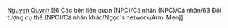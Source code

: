 [Nguyen Quynh](https://www.facebook.com/quynhbialice/friends)
[[6 Các bên liên quan (NPC)/Cá nhân (NPC)/Cá nhân/63 Đối tượng cụ thể (NPC)/Cá nhân khác/Ngọc's network/Armi Meo]]